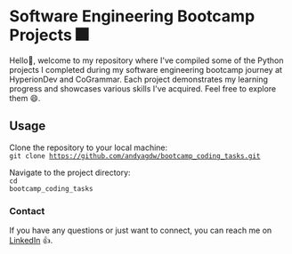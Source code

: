 # Software Engineering Bootcamp Projects 🎆

Hello👋, welcome to my repository where I've compiled some of the Python projects I completed during my software engineering bootcamp journey at HyperionDev and CoGrammar. Each project demonstrates my learning progress and showcases various skills I've acquired. Feel free to explore them 😄.

## Usage

Clone the repository to your local machine:<br />
<code>git clone https://github.com/andyagdw/bootcamp_coding_tasks.git</code>

Navigate to the project directory:<br />
<code>cd bootcamp_coding_tasks</code>

### Contact

If you have any questions or just want to connect, you can reach me on [LinkedIn](https://www.linkedin.com/in/andyagyeidwumah/) 👍.
